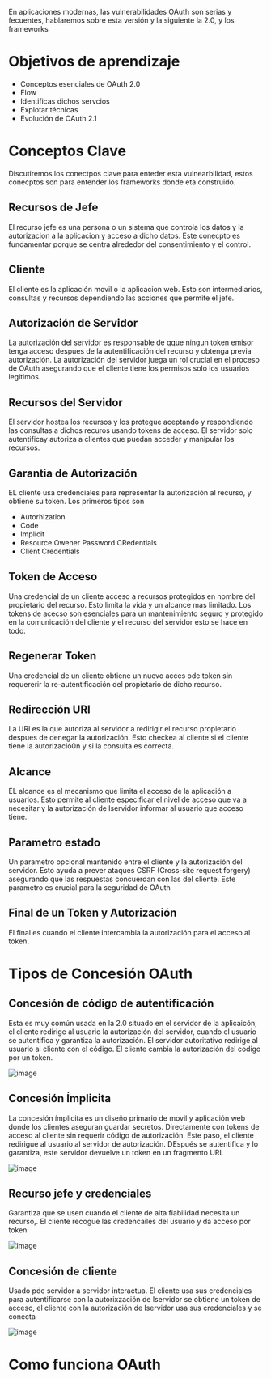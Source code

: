 En aplicaciones modernas, las vulnerabilidades OAuth son serias y fecuentes, hablaremos sobre esta versión y la siguiente la 2.0, y los frameworks

# Objetivos de aprendizaje

- Conceptos esenciales de OAuth 2.0
- Flow
- Identificas dichos servcios
- Explotar técnicas
- Evolución de OAuth 2.1

# Conceptos Clave

Discutiremos los conectpos clave para enteder esta vulnearbilidad, estos conecptos son para entender los frameworks donde eta construido. 

## Recursos de Jefe

El recurso jefe es una persona o un sistema que controla los datos y la autorizacion a la aplicacion y acceso a dicho datos. Este conecpto es fundamentar porque se centra alrededor del consentimiento y el control.

## Cliente

El cliente es la aplicación movil o la aplicacion web. Esto son intermediarios, consultas y recursos dependiendo las acciones que permite el jefe. 

## Autorización de Servidor

La autorización del servidor es responsable de qque ningun token emisor tenga acceso despues de la autentificación del recurso y obtenga previa autorización. La autorización del servidor juega un rol crucial en el proceso de OAuth asegurando que el cliente tiene los permisos solo los usuarios legitimos. 

## Recursos del Servidor

El servidor hostea los recursos y los protegue aceptando y respondiendo las consultas a dichos recuros usando tokens de acceso. El servidor solo autentificay autoriza a clientes que puedan acceder y manipular los recursos.

## Garantia de Autorización

EL cliente usa credenciales para representar la autorización al recurso, y obtiene su token. Los primeros tipos son 

- Autorhization
- Code
- Implicit
- Resource Owener Password CRedentials
- Client Credentials

## Token de Acceso

Una credencial de un cliente acceso a recursos protegidos en nombre del propietario del recurso. Esto limita la vida y un alcance mas limitado. Los tokens de acecso son esenciales para un mantenimiento seguro y protegido en la comunicación del cliente y el recurso del servidor esto se hace en todo.

## Regenerar Token

Una credencial de un cliente obtiene un nuevo acces ode token sin requererir la re-autentificación del propietario de dicho recurso. 

## Redirección URI

La URI es la que autoriza al servidor a redirigir el recurso propietario despues de denegar la autorización. Esto checkea al cliente si el cliente tiene la autorizació0n y si la consulta es correcta.

## Alcance

EL alcance es el mecanismo que limita el acceso de la aplicación a usuarios. Esto permite al cliente especificar el nivel de acceso que va a necesitar y la autorización de lservidor informar al usuario que acceso tiene. 

## Parametro estado

Un parametro opcional mantenido entre el cliente y la autorización del servidor. Esto ayuda a prever ataques CSRF (Cross-site request forgery) asegurando que las respuestas concuerdan con las del cliente. Este parametro es crucial para la seguridad de OAuth

## Final de un Token y Autorización

El final es cuando el cliente intercambia la autorización para el acceso al token.

# Tipos de Concesión OAuth

## Concesión de código de autentificación

Esta es muy común usada en la 2.0 situado en el servidor de la aplicaicón, el cliente redirige al usuario la autorización del servidor, cuando el usuario se autentifica y garantiza la autorización. El servidor autoritativo redirige al usuario al cliente con el código. El cliente cambia la autorización del codigo por un token.

![image](https://github.com/user-attachments/assets/f639f066-a695-4b3e-8c31-beb148e530ec)

## Concesión Ímplicita

La concesión ímplicita es un diseño primario de movil y aplicación web donde los clientes aseguran guardar secretos. Directamente con tokens de acceso al cliente sin requerir código de autorización. Este paso, el cliente redirigue al usuario al servidor de autorización. DEspués se autentifica y lo garantiza, este servidor devuelve un token en un fragmento URL

![image](https://github.com/user-attachments/assets/e200a63c-3d63-426a-844d-4a6ce4e5d293)

## Recurso jefe y credenciales

Garantiza que se usen cuando el cliente de alta fiabilidad necesita un recurso,. El cliente recogue las credencailes del usuario y da acceso por token

![image](https://github.com/user-attachments/assets/fd59fde3-0d76-4d00-9f18-f764adafecea)

## Concesión de cliente

Usado pde servidor a servidor interactua. El cliente usa sus credenciales para autentificarse con la autorixzación de lservidor se obtiene un token de acceso, el cliente con la autorización de lservidor usa sus credenciales y se conecta

![image](https://github.com/user-attachments/assets/e164aa5e-0edc-4c82-a827-7c62b674a297)

# Como funciona OAuth




